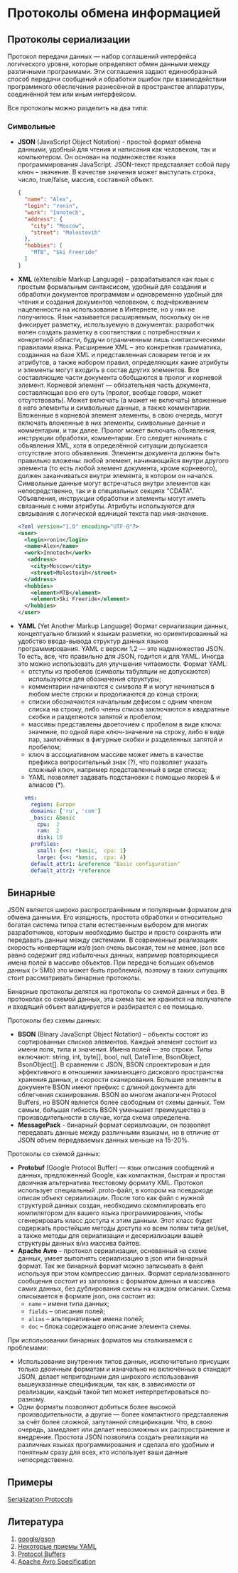 # Протоколы обмена информацией

## Протоколы сериализации

Протокол передачи данных — набор соглашений интерфейса логического уровня, которые определяют обмен данными между
различными программами. Эти соглашения задают единообразный способ передачи сообщений и обработки ошибок при
взаимодействии программного обеспечения разнесённой в пространстве аппаратуры, соединённой тем или иным интерфейсом.

Все протоколы можно разделить на два типа:

### Символьные

* **JSON** (JavaScript Object Notation) - простой формат обмена данными, удобный для чтения и написания как человеком,
  так и компьютером. Он основан на подмножестве языка программирования JavaScript. JSON-текст представляет собой пару
  ключ – значение. В качестве значения может выступать строка, число, true/false, массив, составной объект.
  ```json
  {
    "name": "Alex",
    "login": "ronin",
    "work": "Innotech",
    "address": {
      "city": "Moscow",
      "street": "Molostovih"
    },
    "hobbies": [
      "MTB", "Ski Freeride"
    ]
  }
  ```
* **XML** (eXtensible Markup Language) – разрабатывался как язык с простым формальным синтаксисом, удобный для создания
  и обработки документов программам и одновременно удобный для чтения и создания документов человеком, с подчёркиванием
  нацеленности на использование в Интернете, но у них не получилось. Язык называется расширяемым, поскольку он не
  фиксирует разметку, используемую в документах: разработчик волен создать разметку в соответствии с потребностями к
  конкретной области, будучи ограниченным лишь синтаксическими правилами языка. Расширение XML – это конкретная
  грамматика, созданная на базе XML и представленная словарем тегов и их атрибутов, а также набором правил, определяющих
  какие атрибуты и элементы могут входить в состав других элементов. Все составляющие части документа обобщаются в
  пролог и корневой элемент. Корневой элемент — обязательная часть документа, составляющая всю его суть (пролог, вообще
  говоря, может отсутствовать). Может включать (а может не включать) вложенные в него элементы и символьные данные, а
  также комментарии. Вложенные в корневой элемент элементы, в свою очередь, могут включать вложенные в них элементы,
  символьные данные и комментарии, и так далее. Пролог может включать объявления, инструкции обработки, комментарии. Его
  следует начинать с объявления XML, хотя в определённой ситуации допускается отсутствие этого объявления. Элементы
  документа должны быть правильно вложены: любой элемент, начинающийся внутри другого элемента (то есть любой элемент
  документа, кроме корневого), должен заканчиваться внутри элемента, в котором он начался. Символьные данные могут
  встречаться внутри элементов как непосредственно, так и в специальных секциях "CDATA". Объявления, инструкции
  обработки и элементы могут иметь связанные с ними атрибуты. Атрибуты используются для связывания с логической единицей
  текста пар имя-значение.
  ```xml
  <?xml version="1.0" encoding="UTF-8"?>
  <user>
    <login>ronin</login>
    <name>Alex</name>
    <work>Innotech</work>
     <address>
      <city>Moscow</city>
      <street>Molostovih</street>
    </address>
    <hobbies>
      <element>MTB</element>
      <element>Ski Freeride</element>
    </hobbies>
  </user>
  ```
* **YAML** (Yet Another Markup Language) Формат сериализации данных, концептуально близкий к языкам разметки, но
  ориентированный на удобство ввода-вывода структур данных языков программирования. YAML с версии 1.2 — это надмножество
  JSON. То есть, все, что правильно для JSON, годится и для YAML. Иногда это можно использовать для улучшения
  читаемости. Формат YAML:
    * отступы из пробелов (символы табуляции не допускаются) используются для обозначения структуры;
    * комментарии начинаются с символа # и могут начинаться в любом месте строки и продолжаются до конца строки;
    * списки обозначаются начальным дефисом с одним членом списка на строку, либо члены списка заключаются в квадратные
      скобки и разделяются запятой и пробелом;
    * массивы представлены двоеточием с пробелом в виде ключа: значение, по одной паре ключ-значение на строку, либо в
      виде пар, заключённых в фигурные скобки и разделенных запятой и пробелом;
    * ключ в ассоциативном массиве может иметь в качестве префикса вопросительный знак (?), что позволяет указать
      сложный ключ, например представленный в виде списка;
    * YAML позволяет задавать подстановки с помощью якорей & и алиасов (*).
  ```yaml
    vms:
      region: Europe
      domains: ['ru', 'com']
      _basic: &basic
        cpu:  2
        ram:  2
        disk: 10
      profiles:
        small: {<<: *basic,  cpu: 1}
        large: {<<: *basic,  cpu: 4}
      default_attr1: &reference "Basic configuration"  
      default_attr2: *reference
  ```

## Бинарные

JSON является широко распространённым и популярным форматом для обмена данными. Его изящность, простота обработки и
относительно богатая система типов стали естественным выбором для многих разработчиков, которым необходимо быстро и
просто сохранять или передавать данные между системами. В современных реализациях скорость конвертации из/в json очень
высокая, тем не менее, json все равно содержит ряд избыточных данных, например повторяющиеся имена полей в массиве
объектов. При передаче больших объемов данных (> 5Mb) это может быть проблемой, поэтому в таких ситуациях стоит
рассматривать бинарные протоколы.

Бинарные протоколы делятся на протоколы со схемой данных и без. В протоколах со схемой данных, эта схема так же хранится
на получателе и входящий объект валидируется и разбирается с ее помощью.

Протоколы без схемы данных:

* **BSON** (Binary JavaScript Object Notation) – объекты состоят из сортированных списков элементов. Каждый элемент
  состоит из имени поля, типа и значения. Имена полей — это строки. Типы включают: string, int, byte[], bool, null,
  DateTime, BsonObject, BsonObject[]. В сравнении с JSON, BSON спроектирован и для эффективного в отношении занимающего
  дискового пространства хранения данных, и скорости сканирования. Большие элементы в документе BSON имеют префикс с
  длиной документа для облегчения сканирования. BSON во многом аналогичен Protocol Buffers, но BSON является более
  свободным от схемы данных. Тем самым, бо́льшая гибкость BSON уменьшает преимущества в производительности в случае,
  когда схема определена.
* **MessagePack** - бинарный формат сериализации, он позволяет передавать данные между различными языками, но в отличие
  от JSON объем передаваемых данных меньше на 15-20%.

Протоколы со схемой данных:

* **Protobuf** (Google Protocol Buffer) — язык описания сообщений и данных, предложенный Google, как компактная, быстрая
  и простая двоичная альтернатива текстовому формату XML. Протокол использует специальный .proto-файл, в котором на
  псевдокоде описан объект сериализации. После того как файл с нужной структурой данных создан, необходимо
  скомпилировать его компилятором для вашего языка программирования, чтобы сгенерировать класс доступа к этим данным.
  Этот класс будет содержать простейшие методы доступа ко всем полям типа get/set, а также методы для сериализации и
  десериализации вашей структуры данных в/из массива байтов.
* **Apache Avro** – протокол сериализации, основанный на схеме данных, умеет выполнять сериализацию в json или бинарный
  формат. Так же бинарный формат можно записывать в файл используя при этом компрессию данных. Формат сериализованного
  сообщения состоит из заголовка с форматом данных и массива самих данных, без дублирования схемы на каждом описании.
  Схема описывается в формате json, она состоит из:
    * `name` – имени типа данных;
    * `fields` – описания полей;
    * `alias` – альтернативные имена полей;
    * `doc` – блока содержащего описание элемента схемы.

При использовании бинарных форматов мы сталкиваемся с проблемами:

* Использование внутренних типов данных, исключительно присущих только двоичным форматам и изначально не включённых в
  стандарт JSON, делает непригодными для широкого использования вышеуказанные спецификации, так как, в зависимости от
  реализации, каждый такой тип может интерпретироваться по-разному.
* Одни форматы позволяют добиться более высокой производительности, а другие — более компактного представления за счёт
  более сложной, запутанной спецификации. Что, в свою очередь, замедляет или делает невозможных их распространение и
  внедрение. Простота JSON позволила создать реализации на различных языках программирования и сделала его удобным и
  понятным сразу для всех, кто использует ваши данные непосредственно.

## Примеры

[Serialization Protocols](https://github.com/Romanow/serialization-protocols)

## Литература

1. [google/gson](https://github.com/google/gson)
2. [Некоторые приемы YAML](https://habr.com/ru/post/270097/)
3. [Protocol Buffers](https://developers.google.com/protocol-buffers)
4. [Apache Avro Specification](https://avro.apache.org/docs/current/spec.html)